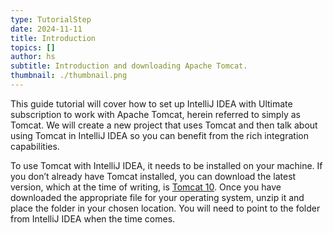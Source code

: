 ```yaml
---
type: TutorialStep
date: 2024-11-11
title: Introduction
topics: []
author: hs
subtitle: Introduction and downloading Apache Tomcat.
thumbnail: ./thumbnail.png
---
```


This guide tutorial will cover how to set up IntelliJ IDEA with Ultimate subscription to work with Apache Tomcat, herein referred to simply as Tomcat. We will create a new project that uses Tomcat and then talk about using Tomcat in IntelliJ IDEA so you can benefit from the rich integration capabilities.

To use Tomcat with IntelliJ IDEA, it needs to be installed on your machine. If you don’t already have Tomcat installed, you can download the latest version, which at the time of writing, is [Tomcat 10](https://tomcat.apache.org/download-10.cgi). Once you have downloaded the appropriate file for your operating system, unzip it and place the folder in your chosen location. You will need to point to the folder from IntelliJ IDEA when the time comes.
